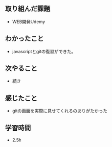 ## 取り組んだ課題
- WEB開発Udemy

## わかったこと
- javascriptとgitの復習ができた。

## 次やること
- 続き

## 感じたこと
- gitの画面を実際に見せてくれるのありがたかった

## 学習時間
- 2.5h

